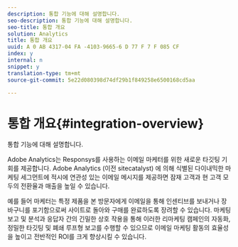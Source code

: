 ```yaml
---
description: 통합 기능에 대해 설명합니다.
seo-description: 통합 기능에 대해 설명합니다.
seo-title: 통합 개요
solution: Analytics
title: 통합 개요
uuid: A 0 AB 4317-04 FA -4103-9665-6 D 77 F 7 F 085 CF
index: y
internal: n
snippet: y
translation-type: tm+mt
source-git-commit: 5e22d080398d74df29b1f849258e6500168cd5aa

---
```



# 통합 개요{#integration-overview}

통합 기능에 대해 설명합니다.

Adobe Analytics는 Responsys를 사용하는 이메일 마케터를 위한 새로운 타깃팅 기회를 제공합니다. Adobe Analytics (이전 sitecatalyst) 에 의해 식별된 다이내믹한 마케팅 세그먼트에 적시에 연관성 있는 이메일 메시지를 제공하면 잠재 고객과 현 고객 모두의 전환율과 매출을 높일 수 있습니다.

예를 들어 마케터는 특정 제품을 본 방문자에게 이메일을 통해 인센티브를 보내거나 장바구니를 포기함으로써 사이트로 돌아와 구매를 완료하도록 장려할 수 있습니다. 마케팅 보고 및 분석과 응답자 간의 긴밀한 상호 작용을 통해 이러한 리마케팅 캠페인의 자동화, 정밀한 타깃팅 및 폐쇄 루프형 보고를 수행할 수 있으므로 이메일 마케팅 활동의 효율성을 높이고 전반적인 ROI를 크게 향상시킬 수 있습니다.
